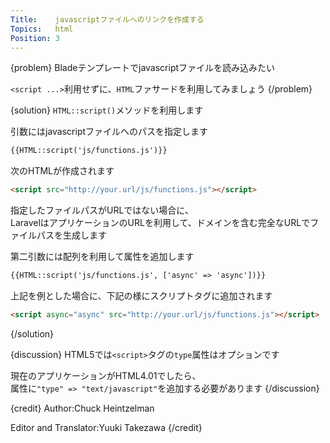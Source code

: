 ```yaml
---
Title:    javascriptファイルへのリンクを作成する
Topics:   html
Position: 3
---
```


{problem}
Bladeテンプレートでjavascriptファイルを読み込みたい

`<script ...>`利用せずに、`HTML`ファサードを利用してみましょう
{/problem}

{solution}
`HTML::script()`メソッドを利用します

引数にはjavascriptファイルへのパスを指定します

```html
{{HTML::script('js/functions.js')}}
```

次のHTMLが作成されます

```html
<script src="http://your.url/js/functions.js"></script>
```

指定したファイルパスがURLではない場合に、  
LaravelはアプリケーションのURLを利用して、ドメインを含む完全なURLでファイルパスを生成します

第二引数には配列を利用して属性を追加します

```html
{{HTML::script('js/functions.js', ['async' => 'async'])}}
```

上記を例とした場合に、下記の様にスクリプトタグに追加されます

```html
<script async="async" src="http://your.url/js/functions.js"></script>
```
{/solution}

{discussion}
HTML5では`<script>`タグの`type`属性はオプションです

現在のアプリケーションがHTML4.01でしたら、  
属性に`"type" => "text/javascript"`を追加する必要があります
{/discussion}

{credit}
Author:Chuck Heintzelman

Editor and Translator:Yuuki Takezawa
{/credit}
